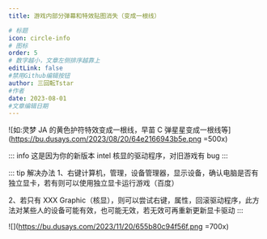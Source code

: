 ```yaml
---
title: 游戏内部分弹幕和特效贴图消失（变成一根线）

# 标题
icon: circle-info
# 图标
order: 5
# 数字越小，文章左侧排序越靠上
editLink: false
#禁用Github编辑按钮
author: 三回転Tstar
#作者
date: 2023-08-01
#文章编辑日期
---
```


![如:灵梦 JA 的黄色护符特效变成一根线，早苗 C 弹星星变成一根线等](https://bu.dusays.com/2023/08/20/64e2166943b5e.png =500x)

::: info 
这是因为你的新版本 intel 核显的驱动程序，对旧游戏有 bug
:::

::: tip 解决办法
1、右键计算机，管理，设备管理器，显示设备，确认电脑是否有独立显卡，若有则可以使用独立显卡运行游戏（百度）

2、若只有 XXX Graphic（核显），则可以尝试右键，属性，回滚驱动程序，此方法对某些人的设备可能有效，也可能无效，若无效可再重新更新显卡驱动
:::

![](https://bu.dusays.com/2023/11/20/655b80c94f56f.png =700x)
